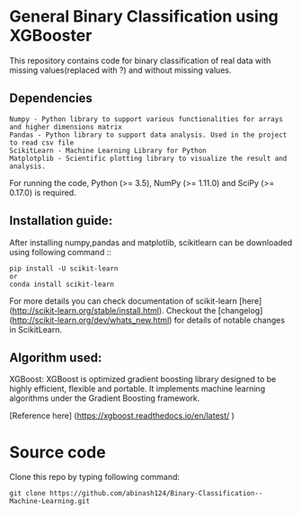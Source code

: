 # General Binary Classification using XGBooster


This repository contains code for binary classification of real data with missing values(replaced with ?) and without missing values. 


## Dependencies
```
Numpy - Python library to support various functionalities for arrays and higher dimensions matrix
Pandas - Python library to support data analysis. Used in the project to read csv file
ScikitLearn - Machine Learning Library for Python
Matplotplib - Scientific plotting library to visualize the result and analysis.

```
For running the code, Python (>= 3.5), NumPy (>= 1.11.0) and SciPy (>= 0.17.0) is required.




## Installation guide:

After installing numpy,pandas and matplotlib, scikitlearn can be downloaded using following command ::
```
pip install -U scikit-learn
or
conda install scikit-learn
```

For more details you can check documentation of scikit-learn [here] (http://scikit-learn.org/stable/install.html).
Checkout the [changelog] (http://scikit-learn.org/dev/whats_new.html) for details of notable changes in ScikitLearn.

## Algorithm used:
XGBoost: XGBoost is optimized gradient boosting library designed to be highly efficient, flexible and portable. It implements machine learning algorithms under the Gradient Boosting framework. 

[Reference here] (https://xgboost.readthedocs.io/en/latest/ )
# Source code 

Clone this repo by typing following command:
```
git clone https://github.com/abinash124/Binary-Classification--Machine-Learning.git

```
